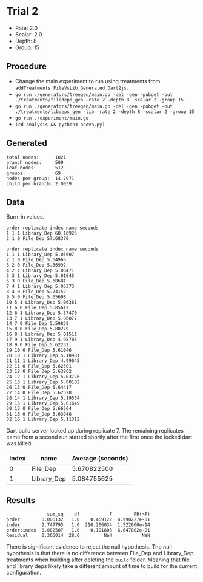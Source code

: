# Trial 2

- Rate:   2.0
- Scalar: 2.0
- Depth:  8
- Group:  15

## Procedure

- Change the main experiment to run using treatments from `addTreatments_FileVsLib_Generated_Dart2js`.
- `go run ./generators/treegen/main.go -del -gen -pubget -out ./treatments/filedeps_gen -rate 2 -depth 8 -scalar 2 -group 15`
- `go run ./generators/treegen/main.go -del -gen -pubget -out ./treatments/libdeps_gen -lib -rate 2 -depth 8 -scalar 2 -group 15`
- `go run ./experiment/main.go`
- `(cd analysis && python3 anova.py)`

## Generated

```Plain
total nodes:      1021
branch nodes:     509
leaf nodes:       512
groups:           69
nodes per group:  14.7971
child per branch: 2.0039
```

## Data

Burn-in values.

```Plain
order replicate index name seconds
1 1 1 Library_Dep 60.16925
2 1 0 File_Dep 57.68370
```

```Plain
order replicate index name seconds
1 1 1 Library_Dep 5.05607
2 1 0 File_Dep 5.64965
3 2 0 File_Dep 5.66992
4 2 1 Library_Dep 5.06471
5 3 1 Library_Dep 5.01645
6 3 0 File_Dep 5.68681
7 4 1 Library_Dep 5.05373
8 4 0 File_Dep 5.74152
9 5 0 File_Dep 5.65698
10 5 1 Library_Dep 5.06381
11 6 0 File_Dep 5.85612
12 6 1 Library_Dep 5.57470
13 7 1 Library_Dep 5.06077
14 7 0 File_Dep 5.59839
15 8 0 File_Dep 5.80279
16 8 1 Library_Dep 5.01511
17 9 1 Library_Dep 4.98705
18 9 0 File_Dep 5.62232
19 10 0 File_Dep 5.61046
20 10 1 Library_Dep 5.10981
21 11 1 Library_Dep 4.99045
22 11 0 File_Dep 5.62501
23 12 0 File_Dep 5.63862
24 12 1 Library_Dep 5.03726
25 13 1 Library_Dep 5.00102
26 13 0 File_Dep 5.64417
27 14 0 File_Dep 5.62528
28 14 1 Library_Dep 5.19554
29 15 1 Library_Dep 5.01649
30 15 0 File_Dep 5.66564
31 16 0 File_Dep 5.63948
32 16 1 Library_Dep 5.11312
```

Dart build server locked up during replicate 7.
The remaining replicates came from a second run started shortly after the first once the locked dart was killed.

| index | name        | Average (seconds) |
|-------|-------------|-------------------|
| 0     | File_Dep    | 5.670822500       |
| 1     | Library_Dep | 5.084755625       |

## Results

```Plain
               sum_sq    df           F        PR(>F)
order        0.006132   1.0    0.469122  4.990227e-01
index        2.747795   1.0  210.206034  1.522660e-14
order:index  0.002507   1.0    0.191803  6.647802e-01
Residual     0.366014  28.0         NaN           NaN
```

There is significant evidence to reject the null hypothesis.
The null hypothesis is that there is no difference between File_Dep and Library_Dep treatments when building after deleting the `build` folder.
Meaning that file and library deps likely take a different amount of time to build for the current configuration.
